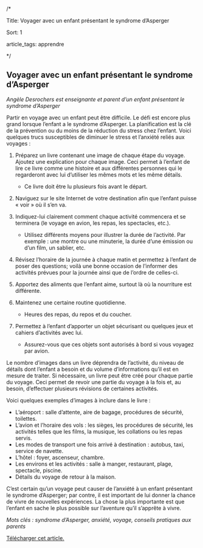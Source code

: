 /*

Title: Voyager avec un enfant présentant le syndrome d’Asperger

Sort: 1

article_tags: apprendre

*/

## Voyager avec un enfant présentant le syndrome d’Asperger

_Angèle Desrochers est enseignante et parent d’un enfant présentant le syndrome d’Asperger_

Partir en voyage avec un enfant peut être difficile. Le défi est encore plus grand lorsque l’enfant a le syndrome d’Asperger. La planification est la clé de la prévention ou du moins de la réduction du stress chez l’enfant. Voici quelques trucs susceptibles de diminuer le stress et l’anxiété reliés aux voyages :

1.  Préparez un livre contenant une image de chaque étape du voyage. Ajoutez une explication pour chaque image. Ceci permet à l’enfant de lire ce livre comme une histoire et aux différentes personnes qui le regarderont avec lui d’utiliser les mêmes mots et les même détails.
	
	- Ce livre doit être lu plusieurs fois avant le départ.

1.  Naviguez sur le site Internet de votre destination afin que l’enfant puisse « voir » où il s’en va.
2.  Indiquez-lui clairement comment chaque activité commencera et se terminera (le voyage en avion, les repas, les spectacles, etc.).

	-   Utilisez différents moyens pour illustrer la durée de l’activité. Par exemple : une montre ou une minuterie, la durée d’une émission ou d’un film, un sablier, etc.

1.  Révisez l’horaire de la journée à chaque matin et permettez à l’enfant de poser des questions; voilà une bonne occasion de l’informer des activités prévues pour la journée ainsi que de l’ordre de celles-ci.
2.  Apportez des aliments que l’enfant aime, surtout là où la nourriture est différente.
3.  Maintenez une certaine routine quotidienne.

	-   Heures des repas, du repos et du coucher.

1.  Permettez à l’enfant d’apporter un objet sécurisant ou quelques jeux et cahiers d’activités avec lui.

	-   Assurez-vous que ces objets sont autorisés à bord si vous voyagez par avion.

Le nombre d’images dans un livre déprendra de l’activité, du niveau de détails dont l’enfant a besoin et du volume d’informations qu’il est en mesure de traiter. Si nécessaire, un livre peut être créé pour chaque partie du voyage. Ceci permet de revoir une partie du voyage à la fois et, au besoin, d’effectuer plusieurs révisions de certaines activités.

Voici quelques exemples d’images à inclure dans le livre :

-   L’aéroport : salle d’attente, aire de bagage, procédures de sécurité, toilettes.
-   L’avion et l’horaire des vols : les sièges, les procédures de sécurité, les activités telles que les films, la musique, les collations ou les repas servis.
-   Les modes de transport une fois arrivé à destination : autobus, taxi, service de navette.
-   L’hôtel : foyer, ascenseur, chambre.
-   Les environs et les activités : salle à manger, restaurant, plage, spectacle, piscine.
-   Détails du voyage de retour à la maison.

C’est certain qu’un voyage peut causer de l’anxiété à un enfant présentant le syndrome d’Asperger; par contre, il est important de lui donner la chance de vivre de nouvelles expériences. La chose la plus importante est que l’enfant en sache le plus possible sur l’aventure qu’il s’apprête à vivre.

_Mots clés : syndrome d’Asperger, anxiété, voyage, conseils pratiques aux parents_

[Télécharger cet article.](https://github.com/arelroche/autism-knowledge-base/raw/master/themes/default/public/pdfs/content-fr/15_AutismOntario_Voyager_FR_1208.pdf)


